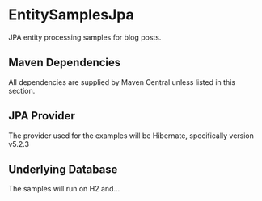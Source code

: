 # EntitySamplesJpa

JPA entity processing samples for blog posts.

Maven Dependencies
------------------
All dependencies are supplied by Maven Central unless listed in this section.

JPA Provider
------------
The provider used for the examples will be Hibernate, specifically version v5.2.3

Underlying Database
-------------------
The samples will run on H2 and...
